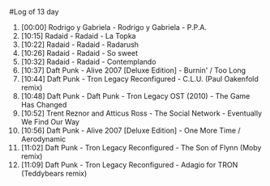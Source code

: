 #Log of 13 day

1. [00:00] Rodrigo y Gabriela - Rodrigo y Gabriela - P.P.A.
1. [10:15] Radaid - Radaid - La Topka
1. [10:22] Radaid - Radaid - Radarush
1. [10:26] Radaid - Radaid - So sweet
1. [10:32] Radaid - Radaid - Contemplando
1. [10:37] Daft Punk - Alive 2007 [Deluxe Edition] - Burnin' / Too Long
1. [10:44] Daft Punk - Tron Legacy Reconfigured - C.L.U. (Paul Oakenfold remix)
1. [10:48] Daft Punk - Daft Punk - Tron Legacy OST (2010) - The Game Has Changed
1. [10:52] Trent Reznor and Atticus Ross - The Social Network - Eventually We Find Our Way
1. [10:56] Daft Punk - Alive 2007 [Deluxe Edition] - One More Time / Aerodynamic
1. [11:02] Daft Punk - Tron Legacy Reconfigured - The Son of Flynn (Moby remix)
1. [11:09] Daft Punk - Tron Legacy Reconfigured - Adagio for TRON (Teddybears remix)
